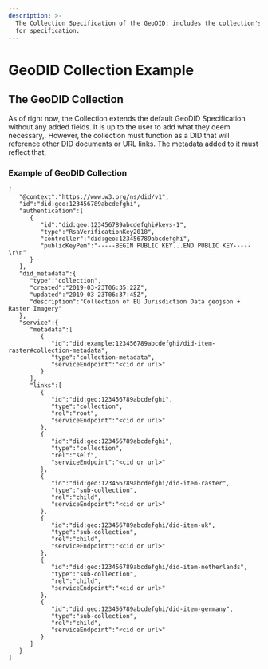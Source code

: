 ```yaml
---
description: >-
  The Collection Specification of the GeoDID; includes the collection's fields
  for specification.
---
```


# GeoDID Collection Example

## The GeoDID Collection 

As of right now, the Collection extends the default GeoDID Specification without any added fields. It is up to the user to add what they deem necessary,. However, the collection must function as a DID that will reference other DID documents or URL links. The metadata added to it must reflect that. 

### Example of GeoDID Collection

```text
[
   "@context":"https://www.w3.org/ns/did/v1",
   "id":"did:geo:123456789abcdefghi",
   "authentication":[
      {
         "id":"did:geo:123456789abcdefghi#keys-1",
         "type":"RsaVerificationKey2018",
         "controller":"did:geo:123456789abcdefghi",
         "publicKeyPem":"-----BEGIN PUBLIC KEY...END PUBLIC KEY-----\r\n"
      }
   ],
   "did_metadata":{
      "type":"collection",
      "created":"2019-03-23T06:35:22Z",
      "updated":"2019-03-23T06:37:45Z",
      "description":"Collection of EU Jurisdiction Data geojson + Raster Imagery"
   },
   "service":{
      "metadata":[
         {
            "id":"did:example:123456789abcdefghi/did-item-raster#collection-metadata",
            "type":"collection-metadata",
            "serviceEndpoint":"<cid or url>"
         }
      ],
      "links":[
         {
            "id":"did:geo:123456789abcdefghi",
            "type":"collection",
            "rel":"root",
            "serviceEndpoint":"<cid or url>"
         },
         {
            "id":"did:geo:123456789abcdefghi",
            "type":"collection",
            "rel":"self",
            "serviceEndpoint":"<cid or url>"
         },
         {
            "id":"did:geo:123456789abcdefghi/did-item-raster",
            "type":"sub-collection",
            "rel":"child",
            "serviceEndpoint":"<cid or url>"
         },
         {
            "id":"did:geo:123456789abcdefghi/did-item-uk",
            "type":"sub-collection",
            "rel":"child",
            "serviceEndpoint":"<cid or url>"
         },
         {
            "id":"did:geo:123456789abcdefghi/did-item-netherlands",
            "type":"sub-collection",
            "rel":"child",
            "serviceEndpoint":"<cid or url>"
         },
         {
            "id":"did:geo:123456789abcdefghi/did-item-germany",
            "type":"sub-collection",
            "rel":"child",
            "serviceEndpoint":"<cid or url>"
         }
      ]
   }
]
```

